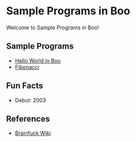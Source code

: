 # Sample Programs in Boo

Welcome to Sample Programs in Boo!

## Sample Programs

- [Hello World in Boo][1]
- [Fibonacci][2]


## Fun Facts

- Debut: 2003

## References

- [Brainfuck Wiki][3]


[1]: https://github.com/subhayuroy/sample-programs/blob/master/archive/b/boo/helloworld.boo
[2]: https://github.com/subhayuroy/sample-programs/blob/master/archive/b/boo/fibonacci.boo
[3]: https://en.wikipedia.org/wiki/Boo_(programming_language)
